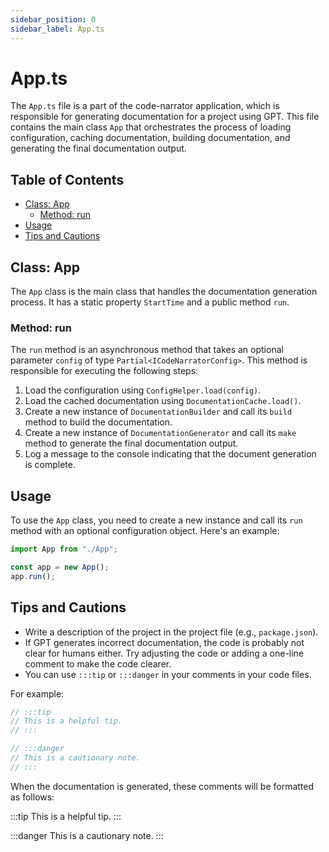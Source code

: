 ```yaml
---
sidebar_position: 0
sidebar_label: App.ts
---
```


# App.ts

The `App.ts` file is a part of the code-narrator application, which is responsible for generating documentation for a project using GPT. This file contains the main class `App` that orchestrates the process of loading configuration, caching documentation, building documentation, and generating the final documentation output.

## Table of Contents

- [Class: App](#class-app)
  - [Method: run](#method-run)
- [Usage](#usage)
- [Tips and Cautions](#tips-and-cautions)

## Class: App

The `App` class is the main class that handles the documentation generation process. It has a static property `StartTime` and a public method `run`.

### Method: run

The `run` method is an asynchronous method that takes an optional parameter `config` of type `Partial<ICodeNarratorConfig>`. This method is responsible for executing the following steps:

1. Load the configuration using `ConfigHelper.load(config)`.
2. Load the cached documentation using `DocumentationCache.load()`.
3. Create a new instance of `DocumentationBuilder` and call its `build` method to build the documentation.
4. Create a new instance of `DocumentationGenerator` and call its `make` method to generate the final documentation output.
5. Log a message to the console indicating that the document generation is complete.

## Usage

To use the `App` class, you need to create a new instance and call its `run` method with an optional configuration object. Here's an example:

```javascript
import App from "./App";

const app = new App();
app.run();
```

## Tips and Cautions

- Write a description of the project in the project file (e.g., `package.json`).
- If GPT generates incorrect documentation, the code is probably not clear for humans either. Try adjusting the code or adding a one-line comment to make the code clearer.
- You can use `:::tip` or `:::danger` in your comments in your code files.

For example:

```javascript
// :::tip
// This is a helpful tip.
// :::

// :::danger
// This is a cautionary note.
// :::
```

When the documentation is generated, these comments will be formatted as follows:

:::tip
This is a helpful tip.
:::

:::danger
This is a cautionary note.
:::